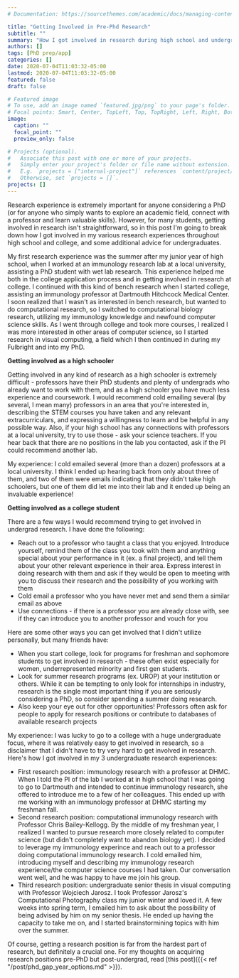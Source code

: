 ```yaml
---
# Documentation: https://sourcethemes.com/academic/docs/managing-content/

title: "Getting Involved in Pre-Phd Research"
subtitle: ""
summary: "How I got involved in research during high school and undergrad"
authors: []
tags: [PhD prep/app]
categories: []
date: 2020-07-04T11:03:32-05:00
lastmod: 2020-07-04T11:03:32-05:00
featured: false
draft: false

# Featured image
# To use, add an image named `featured.jpg/png` to your page's folder.
# Focal points: Smart, Center, TopLeft, Top, TopRight, Left, Right, BottomLeft, Bottom, BottomRight.
image:
  caption: ""
  focal_point: ""
  preview_only: false

# Projects (optional).
#   Associate this post with one or more of your projects.
#   Simply enter your project's folder or file name without extension.
#   E.g. `projects = ["internal-project"]` references `content/project/deep-learning/index.md`.
#   Otherwise, set `projects = []`.
projects: []
---
```


Research experience is extremely important for anyone considering a PhD (or for anyone who simply wants to explore an academic field, connect with a professor and learn valuable skills). However, for many students, getting involved in research isn't straightforward, so in this post I'm going to break down how I got involved in my various research experiences throughout high school and college, and some additional advice for undergraduates. 

My first research experience was the summer after my junior year of high school, when I worked at an immunology research lab at a local university, assisting a PhD student with wet lab research. This experience helped me both in the college application process and in getting involved in research at college. I continued with this kind of bench research when I started college, assisting an immunology professor at Dartmouth Hitchcock Medical Center. I soon realized that I wasn't as interested in bench research, but wanted to do computational research, so I switched to computational biology research, utilizing my immunology knowledge and newfound computer science skills. As I went through college and took more courses, I realized I was more interested in other areas of computer science, so I started research in visual computing, a field which I then continued in during my Fulbright and into my PhD.

**Getting involved as a high schooler**

Getting involved in any kind of research as a high schooler is extremely difficult - professors have their PhD students and plenty of undergrads who already want to work with them, and as a high schooler you have much less experience and coursework. I would recommend cold emailing several (by several, I mean many) professors in an area that you're interested in, describing the STEM courses you have taken and any relevant extracurriculars, and expressing a willingness to learn and be helpful in any possible way. Also, if your high school has any connections with professors at a local university, try to use those - ask your science teachers. If you hear back that there are no positions in the lab you contacted, ask if the PI could recommend another lab.

My experience: I cold emailed several (more than a dozen) professors at a local university. I think I ended up hearing back from only about three of them, and two of them were emails indicating that they didn't take high schoolers, but one of them did let me into their lab and it ended up being an invaluable experience!

**Getting involved as a college student**

There are a few ways I would recommend trying to get involved in undergrad research. I have done the following:
* Reach out to a professor who taught a class that you enjoyed. Introduce yourself, remind them of the class you took with them and anything special about your performance in it (ex. a final project), and tell them about your other relevant experience in their area. Express interest in doing research with them and ask if they would be open to meeting with you to discuss their research and the possibility of you working with them
* Cold email a professor who you have never met and send them a similar email as above
* Use connections - if there is a professor you are already close with, see if they can introduce you to another professor and vouch for you

Here are some other ways you can get involved that I didn't utilize personally, but many friends have:
* When you start college, look for programs for freshman and sophomore students to get involved in research - these often exist especially for women, underrepresented minority and first gen students. 
* Look for summer research programs (ex. UROP) at your institution or others. While it can be tempting to only look for internships in industry, research is the single most important thing if you are seriously considering a PhD, so consider spending a summer doing research.
* Also keep your eye out for other opportunities! Professors often ask for people to apply for research positions or contribute to databases of available research projects

My experience: I was lucky to go to a college with a huge undergraduate focus, where it was relatively easy to get involved in research, so a disclaimer that I didn't have to try very hard to get involved in research. Here's how I got involved in my 3 undergraduate research experiences:
* First research position: immunology research with a professor at DHMC. When I told the PI of the lab I worked at in high school that I was going to go to Dartmouth and intended to continue immunology research, she offered to introduce me to a few of her colleagues. This ended up with me working with an immunology professor at DHMC starting my freshman fall.
* Second research position: computational immunology research with Professor Chris Bailey-Kellogg. By the middle of my freshman year, I realized I wanted to pursue research more closely related to computer science (but didn't completely want to abandon biology yet). I decided to leverage my immunology experince and reach out to a professor doing computational immunology research. I cold emailed him, introducing myself and describing my immunology research experience/the computer science courses I had taken. Our conversation went well, and he was happy to have me join his group. 
* Third research position: undergraduate senior thesis in visual computing with Professor Wojciech Jarosz. I took Professor Jarosz's Computational Photography class my junior winter and loved it. A few weeks into spring term, I emailed him to ask about the possibility of being advised by him on my senior thesis. He ended up having the capacity to take me on, and I started brainstormining topics with him over the summer.


Of course, getting a research position is far from the hardest part of research, but definitely a crucial one. For my thoughts on acquiring research positions pre-PhD but post-undergrad, read [this post]({{< ref "/post/phd_gap_year_options.md" >}}).


